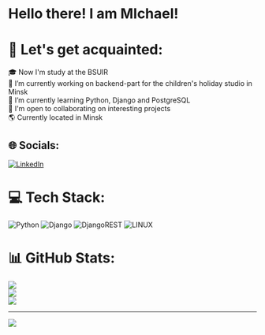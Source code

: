 # Hello there! I am MIchael!

# 💫 Let's get acquainted:
🎓 Now I'm study at the BSUIR<br>🔭 I’m currently working on backend-part for the children's holiday studio in Minsk<br>🌱 I’m currently learning Python, Django and PostgreSQL<br>👯 I'm open to collaborating on interesting projects<br>🌎 Currently located in Minsk


## 🌐 Socials:
[![LinkedIn](https://img.shields.io/badge/LinkedIn-%230077B5.svg?logo=linkedin&logoColor=white)](https://www.linkedin.com/in/michael-lapkovskiy-20a372267) 

# 💻 Tech Stack:
![Python](https://img.shields.io/badge/python-3670A0?style=for-the-badge&logo=python&logoColor=ffdd54) ![Django](https://img.shields.io/badge/django-%23092E20.svg?style=for-the-badge&logo=django&logoColor=white) ![DjangoREST](https://img.shields.io/badge/DJANGO-REST-ff1709?style=for-the-badge&logo=django&logoColor=white&color=ff1709&labelColor=gray) ![LINUX](https://img.shields.io/badge/Linux-FCC624?style=for-the-badge&logo=linux&logoColor=black)
# 📊 GitHub Stats:
![](https://github-readme-stats.vercel.app/api?username=Lapuskin&theme=blue-green&hide_border=false&include_all_commits=true&count_private=false)<br/>
![](https://github-readme-streak-stats.herokuapp.com/?user=Lapuskin&theme=blue-green&hide_border=false)<br/>
![](https://github-readme-stats.vercel.app/api/top-langs/?username=Lapuskin&theme=blue-green&hide_border=false&include_all_commits=true&count_private=false&layout=compact)

---
[![](https://visitcount.itsvg.in/api?id=Lapuskin&icon=0&color=0)](https://visitcount.itsvg.in)

<!-- Proudly created with GPRM ( https://gprm.itsvg.in ) -->
